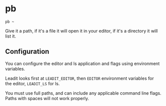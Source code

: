 pb
=============

`pb ~`

Give it a path, if it's a file it will open it in your editor, if it's a directory it will list it.

Configuration
-------------

You can configure the editor and ls application and flags using environment variables.

Leadit looks first at `LEADIT_EDITOR`, then `EDITOR` environment variables for the editor,
`LEADIT_LS` for ls.

You must use full paths, and can include any applicable command line flags.  Paths with 
spaces will not work properly.
